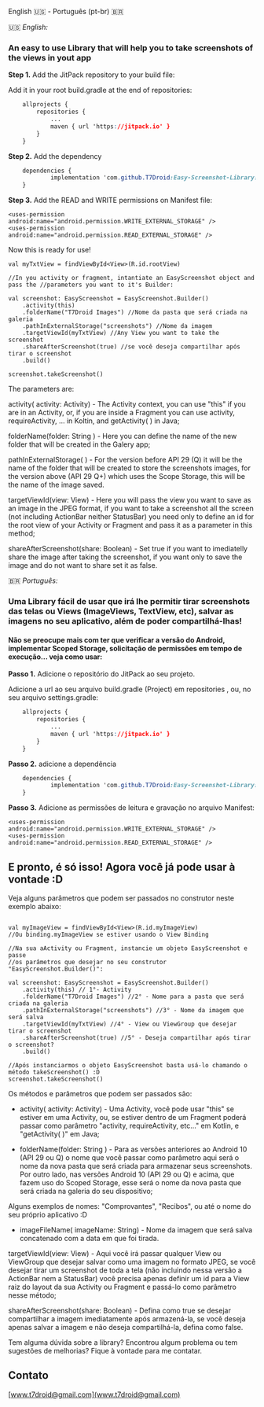 English 🇺🇸 - Português (pt-br) 🇧🇷



🇺🇸 _English:_

### An easy to use Library that will help you to take screenshots of the views in yout app



**Step 1.** Add the JitPack repository to your build file:



Add it in your root build.gradle at the end of repositories:

```css
	allprojects {
		repositories {
			...
			maven { url 'https://jitpack.io' }
		}
	}
```

**Step 2.** Add the dependency

```css
	dependencies {
	        implementation 'com.github.T7Droid:Easy-Screenshot-Library:v1.0.0'
	}
```



**Step 3.** Add the READ and WRITE permissions on Manifest file:



```
<uses-permission android:name="android.permission.WRITE_EXTERNAL_STORAGE" />
<uses-permission android:name="android.permission.READ_EXTERNAL_STORAGE" />
```



Now this is ready for use!

```
val myTxtView = findViewById<View>(R.id.rootView)

//In you activity or fragment, intantiate an EasyScreenshot object and pass the //parameters you want to it's Builder:

val screenshot: EasyScreenshot = EasyScreenshot.Builder()
    .activity(this)
    .folderName("T7Droid Images") //Nome da pasta que será criada na galeria
    .pathInExternalStorage("screenshots") //Nome da imagem
    .targetViewId(myTxtView) //Any View you want to take the screenshot
    .shareAfterScreenshot(true) //se você deseja compartilhar após tirar o screenshot
    .build()

screenshot.takeScreenshot()
```



The parameters are:



activity( activity: Activity) - The Activity context, you can use "this" if you are in an Activity, or, if you are inside a Fragment you can use activity, requireActivity, ... in Koltin, and getActivity( ) in Java;

folderName(folder: String ) - Here you can define the name of the new folder that will be created in the Galery app;

pathInExternalStorage( ) - For the version before API 29 (Q) it will be the name of the folder that will be created to store the screenshots images, for the version above (API 29 Q+) which uses the Scope Storage, this will be the name  of the image saved.

targetViewId(view: View) - Here you will pass the view you want to save as an image in the JPEG format, if you want to take a screenshot all the screen (not including ActionBar neither StatusBar) you need only to define an id for the root view of your Activity or Fragment and pass it as a parameter in this method;

shareAfterScreenshot(share: Boolean) - Set true if you want to imediatelly share the image after taking the screenshot, if you want only to save the image and do not want to share set it as false.









🇧🇷 _Português:_

### Uma Library fácil de usar que irá lhe permitir tirar screenshots das telas ou Views (ImageViews, TextView, etc), salvar as imagens no seu aplicativo, além de poder compartilhá-lhas!

#### Não se preocupe mais com ter que verificar a versão do Android, implementar Scoped Storage, solicitação de permissões em tempo de execução... veja como usar:


**Passo 1.** Adicione o repositório do JitPack ao seu projeto.



Adicione a url ao seu arquivo build.gradle (Project) em repositories , ou,  no seu arquivo settings.gradle:

```css
	allprojects {
		repositories {
			...
			maven { url 'https://jitpack.io' }
		}
	}
```

**Passo 2.** adicione a dependência

```css
	dependencies {
	        implementation 'com.github.T7Droid:Easy-Screenshot-Library:v1.0.0'
	}
```



**Passo 3.** Adicione as permissões de leitura e gravação no arquivo Manifest:



```
<uses-permission android:name="android.permission.WRITE_EXTERNAL_STORAGE" />
<uses-permission android:name="android.permission.READ_EXTERNAL_STORAGE" />
```



## E pronto, é só isso! Agora você já pode usar à vontade :D

 

Veja alguns parâmetros que podem ser passados no construtor neste exemplo abaixo:

```

val myImageView = findViewById<View>(R.id.myImageView)
//Ou binding.myImageView se estiver usando o View Binding

//Na sua aActivity ou Fragment, instancie um objeto EasyScreenshot e passe
//os parâmetros que desejar no seu construtor "EasyScreenshot.Builder()":

val screenshot: EasyScreenshot = EasyScreenshot.Builder()
    .activity(this) // 1°- Activity
    .folderName("T7Droid Images") //2° - Nome para a pasta que será criada na galeria
    .pathInExternalStorage("screenshots") //3° - Nome da imagem que será salva
    .targetViewId(myTxtView) //4° - View ou ViewGroup que desejar tirar o screenshot
    .shareAfterScreenshot(true) //5° - Deseja compartilhar após tirar o screenshot?
    .build()

//Após instanciarmos o objeto EasyScreenshot basta usá-lo chamando o método takeScreenshot() :D
screenshot.takeScreenshot()
```



Os métodos e parâmetros que podem ser passados são:



- activity( activity: Activity) - Uma Activity, você pode usar "this" se estiver em uma Activity, ou, se estiver dentro de um Fragment poderá passar como parâmetro "activity, requireActivity, etc..." em Kotlin, e "getActivity( )" em Java;

- folderName(folder: String ) - Para as versões anteriores ao Android 10  (API 29 ou Q) o nome que você passar como parâmetro aqui será o nome da nova pasta que será criada para armazenar seus screenshots. Por outro lado, nas versões Android 10 (API 29 ou Q) e acima, que fazem uso do Scoped Storage, esse será o nome da nova pasta que será criada na galeria do seu dispositivo;

 Alguns exemplos de nomes: "Comprovantes", "Recibos", ou até o nome do seu próprio aplicativo :D

- imageFileName( imageName: String) - Nome da imagem que será salva concatenado com a data em que foi tirada.

targetViewId(view: View) - Aqui você irá passar qualquer View ou ViewGroup que desejar salvar como uma imagem no formato JPEG, se você desejar tirar um screenshot de toda a tela (não incluindo nessa versão a ActionBar nem a StatusBar) você precisa apenas definir um id  para a View raiz do layout da sua Activity ou Fragment e passá-lo como parâmetro nesse método;

shareAfterScreenshot(share: Boolean) - Defina como true se desejar compartilhar a imagem imediatamente após armazená-la, se você deseja apenas salvar a imagem e não deseja compartilhá-la, defina como false.



Tem alguma dúvida sobre a library? Encontrou algum problema ou tem sugestões de melhorias? Fique à vontade para me contatar.



## Contato

[www.t7droid@gmail.com](www.t7droid@gmail.com)



